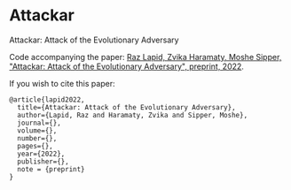# Attackar
Attackar: Attack of the Evolutionary Adversary

Code accompanying the paper:
[Raz Lapid, Zvika Haramaty, Moshe Sipper, "Attackar: Attack of the Evolutionary Adversary", preprint, 2022](https://drive.google.com/file/d/1RmPas0qMzjimeouCeLj7JuFewGat7iGE/view?usp=sharing).

If you wish to cite this paper:
```
@article{lapid2022,
  title={Attackar: Attack of the Evolutionary Adversary},
  author={Lapid, Raz and Haramaty, Zvika and Sipper, Moshe},
  journal={},
  volume={},
  number={},
  pages={},
  year={2022},
  publisher={},
  note = {preprint}
}
```
